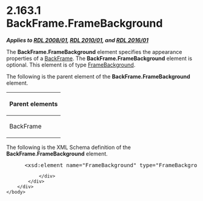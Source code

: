 <html dir="LTR" xmlns:mshelp="http://msdn.microsoft.com/mshelp" xmlns:ddue="http://ddue.schemas.microsoft.com/authoring/2003/5" xmlns:xlink="http://www.w3.org/1999/xlink" xmlns:tool="http://www.microsoft.com/tooltip">
    <head>
        <meta http-equiv="Content-Type" content="text/html; CHARSET=utf-8"></meta>
        <meta name="save" content="history"></meta>
        <title>2.163.1 BackFrame.FrameBackground</title>
        <xml>
            <mshelp:toctitle title="2.163.1 BackFrame.FrameBackground"></mshelp:toctitle>
            <mshelp:rltitle title="[MS-RDL]: BackFrame.FrameBackground"></mshelp:rltitle>
            <mshelp:keyword index="A" term="0ef16d7d-71c5-41da-ae38-24ea60bacc06"></mshelp:keyword>
            <mshelp:attr name="DCSext.ContentType" value="open specification"></mshelp:attr>
            <mshelp:attr name="AssetID" value="0ef16d7d-71c5-41da-ae38-24ea60bacc06"></mshelp:attr>
            <mshelp:attr name="TopicType" value="kbRef"></mshelp:attr>
            <mshelp:attr name="DCSext.Title" value="[MS-RDL]: BackFrame.FrameBackground" />
        </xml>
    </head>
    <body>
        <div id="header">
            <h1 class="heading">2.163.1 BackFrame.FrameBackground</h1>
        </div>
        <div id="mainSection">
            <div id="mainBody">
                <div id="allHistory" class="saveHistory"></div>
                <div id="sectionSection0" class="section" name="collapseableSection">
                    

<p><b><i>Applies to </i></b><a href="1e855f94-4617-47e4-b89e-0856c6cb420f.md"><b><i>RDL 2008/01</i></b></a><b><i>,
</i></b><a href="3428e690-a348-4ec7-8a6a-8efb42d2cdee.md"><b><i>RDL 2010/01</i></b></a><b><i>,
and </i></b><a href="52ce3983-2bfc-4e72-9359-42aaf5fe4509.md"><b><i>RDL 2016/01</i></b></a></p>

<p>The <b>BackFrame.FrameBackground</b> element specifies the
appearance properties of a <a href="ed20ba13-2b2e-422d-a581-b78f5ee14314.md">BackFrame</a>.
The <b>BackFrame.FrameBackground</b> element is optional. This element is of
type <a href="fcc95015-2f49-42a2-8a3d-739974b6cca0.md">FrameBackground</a>.</p>

<p>The following is the parent element of the <b>BackFrame.FrameBackground</b>
element.</p>

<table>
 <thead>
  <tr>
   <th>
   <p>Parent elements</p>
   </th>
  </tr>
 </thead>
 <tr>
  <td>
  <p>BackFrame </p>
  </td>
 </tr>
</table>

<p>The following is the XML Schema definition of the <b>BackFrame.FrameBackground</b>
element.</p>

<dl>
<dd>
<div><pre> &lt;xsd:element name=&quot;FrameBackground&quot; type=&quot;FrameBackgroundType&quot; minOccurs=&quot;0&quot; /&gt;
</pre></div>
</dd></dl>


                </div>
            </div>
        </div>
    </body>
</html>